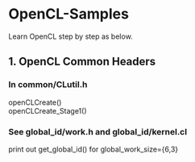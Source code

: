 # OpenCL-Samples
Learn OpenCL step by step as below.

## 1. OpenCL Common Headers
### In common/CLutil.h
openCLCreate()  
openCLCreate_Stage1()  

### See global_id/work.h and global_id/kernel.cl
print out get_global_id() for global_work_size={6,3}  

